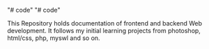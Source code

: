 "# code" 
"# code"

This Repository holds documentation of frontend and backend Web development.
It follows my initial learning projects from photoshop, html/css, php, myswl and so on.
